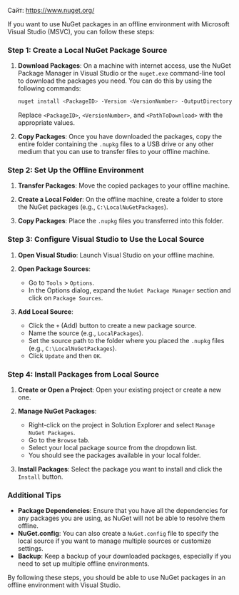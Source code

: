 Сайт:
	https://www.nuget.org/
	
If you want to use NuGet packages in an offline environment with Microsoft Visual Studio (MSVC), you can follow these steps:

### Step 1: Create a Local NuGet Package Source

1. **Download Packages**: On a machine with internet access, use the NuGet Package Manager in Visual Studio or the `nuget.exe` command-line tool to download the packages you need. You can do this by using the following commands:

   ```bash
   nuget install <PackageID> -Version <VersionNumber> -OutputDirectory <PathToDownload>
   ```

   Replace `<PackageID>`, `<VersionNumber>`, and `<PathToDownload>` with the appropriate values.

2. **Copy Packages**: Once you have downloaded the packages, copy the entire folder containing the `.nupkg` files to a USB drive or any other medium that you can use to transfer files to your offline machine.

### Step 2: Set Up the Offline Environment

1. **Transfer Packages**: Move the copied packages to your offline machine.

2. **Create a Local Folder**: On the offline machine, create a folder to store the NuGet packages (e.g., `C:\LocalNuGetPackages`).

3. **Copy Packages**: Place the `.nupkg` files you transferred into this folder.

### Step 3: Configure Visual Studio to Use the Local Source

1. **Open Visual Studio**: Launch Visual Studio on your offline machine.

2. **Open Package Sources**:
   - Go to `Tools` > `Options`.
   - In the Options dialog, expand the `NuGet Package Manager` section and click on `Package Sources`.

3. **Add Local Source**:
   - Click the `+` (Add) button to create a new package source.
   - Name the source (e.g., `LocalPackages`).
   - Set the source path to the folder where you placed the `.nupkg` files (e.g., `C:\LocalNuGetPackages`).
   - Click `Update` and then `OK`.

### Step 4: Install Packages from Local Source

1. **Create or Open a Project**: Open your existing project or create a new one.

2. **Manage NuGet Packages**:
   - Right-click on the project in Solution Explorer and select `Manage NuGet Packages`.
   - Go to the `Browse` tab.
   - Select your local package source from the dropdown list.
   - You should see the packages available in your local folder.

3. **Install Packages**: Select the package you want to install and click the `Install` button.

### Additional Tips

- **Package Dependencies**: Ensure that you have all the dependencies for any packages you are using, as NuGet will not be able to resolve them offline.
- **NuGet.config**: You can also create a `NuGet.config` file to specify the local source if you want to manage multiple sources or customize settings.
- **Backup**: Keep a backup of your downloaded packages, especially if you need to set up multiple offline environments.

By following these steps, you should be able to use NuGet packages in an offline environment with Visual Studio.